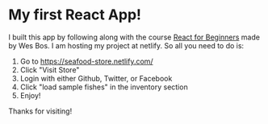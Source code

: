 <h1>My first React App!</h1>
<p>I built this app by following along with the course <a href="https://reactforbeginners.com/">React for Beginners</a> made by Wes Bos.
I am hosting my project at netlify. So all you need to do is:</p>
<ol>
  <li>Go to <a href="https://seafood-store.netlify.com/">https://seafood-store.netlify.com/</a></li>
  <li>Click "Visit Store"</li>
  <li>Login with either Github, Twitter, or Facebook</li>
  <li>Click "load sample fishes" in the inventory section</li>
  <li>Enjoy!</li>
</ol>
<p>Thanks for visiting!</p>
